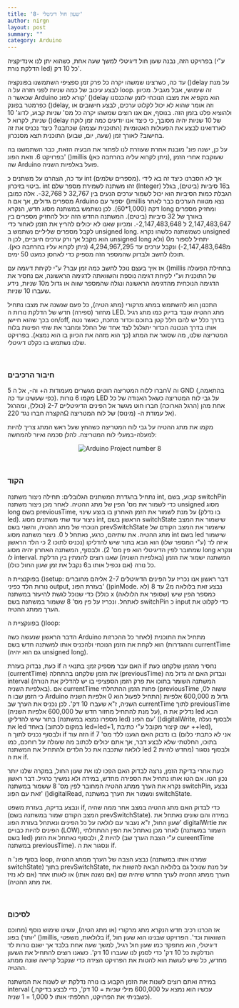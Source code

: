 ```yaml
---
title: '8- שעון חול דיגיטלי'
author: nirgn
layout: post
summary: ""
category: Arduino
---
```

בפרויקט הזה, נבנה שעון חול דיגיטלי למשך שעה אחת, כשהוא יתן לנו אינדיקציה (ע"י הדלקת נורת led) כל 10 דק'.

<!--more-->

עד כה, כשרצינו שמשהו יקרה כל פרק זמן ספציפי השתמשנו בפונקציה ()delay על מנת לבצע עיכוב של כמה שניות לפני חזרה על ה loop. זה שימושי, אבל מגביל. מכיוון שכאשר ה Arduino קורא לפונ' ()delay הוא מקפיא את מצבו הנוכחי לזמן שהכנסנו כפרמטר בפונק ()delay, וזה אומר שהוא לא יכול לקלוט ערכים, לבצע חישובים או ולהוציא פלט בזמן הזה. בנוסף, אם אנו רוצים שמשהו יקרה כל מס' שניות קבוע, לדוג' 10 שניות, לקרוא ל ()delay של 10 שניות יהיה מסובך, כי כיצד אנו יודעים כמה זמן לוקח לארדואינו לבצע את הפעולות האטומיות (התוכנית עצמה) שכתבנו? כיצד נכניס את זה בחישוב? לאורך זמן (שעה, יום, שבוע) התוכנית תצא מסנכרון.

על כן, ישנה פונ' מובנת אחרת שעוזרת לנו לפתור את הבעיה הזאת, כבר השתמשנו בה בפרויקט 6. וזאת הפונ' ()millis (ניתן לקרוא עליה בהרחבה כאן), שעוקבת אחרי הזמן שה Arduino פועל באלפיות השניה.

עד כה, הצהרנו על משתנים כ int (מספרים שלמים). אך לא הסברנו כיצד זה בא לידי ביטוי בזיכרון. int זהו משתנה לשמירת מספר שלם (Integer) ב16 סיביות (ביטים), בגלל הגבלת כמות הסיביות הוא יכול לשמור ערכים הנעים בין 32,767 ל 32,768-. אלה כמובן מספרים גדולים, אך אם ה Arduino יספור עם ()millis נצא מטווח הערכים כבר לאחר דקה (1,000*60). לכן נשתמש במשתנה מסוג חדש, הנקרא long ומחזיק מספרים באורך של 32 סיביות (ביטים). המשתנה החדש הזה יכול להחזיק מספרים בין 2,147,483,647 ל 2,147,483,648-. ומכיוון שאנו לא יכולים להריץ את הזמן לאחור כדי לקבל מספרים שליליים נשתמש ב unsigned long. כשמשתנה כלשהו נקרא unsigned הוא מקבל אך ורק ערכים חיוביים, לכן ה unsigned long יתחיל לספור מ0 (ולא מ2,147,483,648-) ונקבל ערכים עד 4,294,967,295 (ניתן לקרוא עליו בהרחבה כאן). תוכלו לחשב ולבדוק שהמספר הזה מספיק כדי לאחסן כמעט 50 ימים.

אז איך בעצם נוכל לחשב כמה זמן עבר? ע"י לקיחת דיגמה עם ()millis בתחילת הפעולה של התוכנית וע"י לקיחת דגימה נוספת והשוואתה לדגימה הראשונה, אם נחסיר את הדגימה הנוכחית מהדגימה הראשונה ונגלה שהמספר שווה או גדול מ10 שניות, נידע שעברו 10 שניות.

התכנון הוא להשתמש במתג מרקורי (מתג הטיה), כל פעם שנשנה את מצבו נתחיל מחזור (ספירה) חדש של הדלקת נורות ה LED. מתג ההטיה עובד בדיוק כמו מתג רגיל בכך שהוא חיישן on/off, בדרך כלל יש להם חלל קטן בתוכם וכדור מתכת, כאשר נטה אותו בדרך הנכונה הכדור יתגלגל לצד אחד של החלל ומחבר את שתי הפינות בלוח המטריצה שלנו, מה שסוגר את המתג (כך הוא מזהה את הכיוון בו הוא נמצא). בפרויקט שלנו נשתמש בו כקלט דיגיטלי.

&nbsp;

### חיבור הרכיבים

חברו ללוח המטריצה חוטים מגשרים מעמודות ה+ וה-, אל ה 5V וה GND (בהתאמה, כפי שעשינו עד כה). מקמו 6 נורות LED על גבי לוח המטריצה כשאל האנודה של כל אחת מהן (הרגל הארוכה) חברו חוט מגשר אל הפינים הדיגיטליים 2-7 (כולל), ומהרגל הקצרה חברו נגד 220Ω אל עמודת ה- (מינוס) של לוח המטריצה).

מקמו  את מתג ההטיה על גבי לוח המטריצה כשהחץ שעל ראש המתג צריך להיות למעלה-במעלי לוח המטריצה.
להלן סכמה ואיור להמחשה:

<div style="text-align: center;">
  <img src="/images/posts/arduino-8/Arduino_Project_num8.png" alt="Arduino Project number 8">
</div>

&nbsp;

### הקוד

נתחיל בהגדרת המשתנים הגלובלים:
תחילה ניצור משתנה int, קבוע, בשם switchPin כדי לשמור את מס' הפין של מתג ההטיה.
לאחר מכן ניצור משתנה unsigned מסוג long בשם previousTime, על מנת לשמור את הזמן האחרון בו בוצע שינוי (בו נדלק led).
ניצור עוד שתי משתנים מסוג int, הראשון בשם switchState שישמור את המצב הנוכחי של מתג ההטיה, והשני בשם prevSwitchState שישמור את המצב הקודם של מתג ההטיה. את שתיהם, כרגע, נאתחל ל 0.
ניצור משתנה מסוג int בשם led שישמור איזה לד (ע"י המספר שלו) הוא הבא בתור שיש להדליקו (נכניס לתוכו 2 כי הלד הראשון שמחובר לפין הדיגיטלי הוא פין מס' 2).
ולבסוף, המשתנה האחרון יהיה מסוג long ונקרא לו interval. המשתנה ישמור את הזמן (באלפיות השניה) שאנו רוצים להמתין בין הדלקת כל נורה (אם נכפיל אותו ב6 נקבל את זמן שעון החול כולו).

בפוקנציית ה ()setup:
דבר ראשון אנו נכריז על הפינים הדיגיטלים 2-7 אליהם מחוברים נורות הלד כפיני output, בעזרת הפונ' ()pinMode. נבצע זאת בלולאה  מ2 עד 8 (לא כולל) כדי שנוכל לגשת להיעזר במשתנה x (שסופר את הלולאה) כמספר הפין שיש לאתחל.
ונכריז על פין מס' 8 ששמור במשתנה בשם switchPin כ input כדי לקלוט את הערך ממתג ההטיה.

בפונקציית ה ()loop:

הדבר הראשון שנעשה כשה Arduino מתחיל את התוכנית (לאחר כל ההכרזות וההגדרות) הוא לקחת את הזמן הנוכחי ולהכניס אותו למשתנה חדש בשם currentTime (גם הוא יהיה unsigned long).

כעת, נבדוק בעזרת if האם עבר מספיק זמן:
בתנאי ה if נחסיר מהזמן שלקחנו כעת (currentTime) את הזמן שלקחנו בהתחלה (previousTime) ונבדוק האם זה גדול מה interval (המשתנה השומר בתוכו את פרק הזמן הספציפי בו יש להדליק את הנורה באלפיות השניה). אם currentTime פחות הזמן ההתחלתי (previousTime ששוה ל0, כי הזמן שבו ה Arduino התחיל לפעול הוא 0 אלפיות השניה) גדול מ 600,000 אלפיות השניה, ז"א שעברו 10 דק'. לכן נכניס את הערך שב currentTime לתוך previousTime (על מנת להתחיל מחזור חדש של 600,000 אלפיות השניה), נדליק את ה led הבא בתור שיש להדליקו (מספרו נמצא במשתנה led) עם הפונ' ()digitalWrite, ולבסוף נעלה את led באחד (במקום לכתוב led=led+1, ישנו קיצור מקובל ע"י כתיבת ++led), ולבסוף נכניס לתוך ה if הזה עוד if בו נדבוק האם הגענו ללד מס' 7 (אני לא כתבתי כלום בתוכו, החלטתי שלא לבצע דבר, אך אתם יכולים לכתוב מה שעולה על רוחכם, כמו לולאה שתכבה את כל הלדים ולהתחיל את המשתנה led מחדש להיות 2) ולבסוף נסגור את ה if.


כעת אחרי בדיקת הזמן, נרצה לבדוק האם הפכו לנו את שעון החול, במקרה שלנו יותר נכון הטו. אם הטו אותו נתחיל את הספירה מחדש, במידה ולא נמשיך כרגיל. דבר ראשון נקרא את הערך ממתג ההטיה המחובר לפין מס' 8 ששמור במשתנה switchPin, נבצע זאת עם הפונ' ()digitalRead, ונשמור את הערך במשתנה switchState.

ונבצע בדיקה, בעזרת משפט if, כדי לבדוק האם מתג ההטיה במצב אחר ממה שהיה (המצב הקודם שמור במשתנה בשם prevSwitchState). במידה והם שונים נאתחל את שעון החול, ז"א נעבור עם לולאה על כל הפינים ונאתחל בעזרת הפונ' digitalWrtie את הפינים להיות כבויים (LOW), לאחר מכן נאתחל את הפין ההתחלתי (השמור במשתנה בשם led) להיות 2, ולבסוף נאתחל את הזמן (ע"י הצבת הערך שב cureentTime במשתנה previousTime). ונסגור את ה if.

בסוף פונ' ה loop, נבצע הצבה של הערך ממתג ההטיה (שמרנו אותו במשתנה switchState) בתוך prevSwitchState, על מנת שנוכל גם בלולאה הבאה להשוות את הערך ממתג ההטיה לערך החדש שיהיה שם (אם נשנה אותו) או לאותו אחד (אם לא נזיז את מתג ההטיה).

&nbsp;

### לסיכום

אז הכרנו רכיב חדש הנקרא מתג מרקורי (או מתג הטיה), עשינו שימוש נוסף (מחוכם יותר) בפונ' ()millis, בלולאות, משפטי if, השוואות וכד'. הפרויקט שבנינו הוא שעון חול דיגיטלי, הוא מתפקד כמו שעון חול רגיל, למשך שעה אחת בלבד אך ישנם נורות לד הנדלקות כל 10 דק' כדי לסמן לנו שעברו 10 דק'. כשאנו רוצים להתחיל את השעון מחדש, כל שיש לעושת הוא להטות את הפרויקט הצידה כדי שנקבל קריאה שונה ממתג ההטיה.

במידה ואתם רוצים לשנות את הזמן הקבוע בו נורה נדלקת יש לשנות את המשתנה interval (עכשיו הוא נמצא על 600,000 מילי שניות = 10 דק', כדי לבצע בדיקה, כשבניתי את הפרויקט, החלפתי אותו ל 1,000 = 1 שניה).
